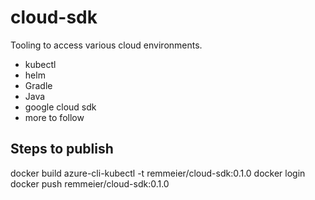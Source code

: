 # cloud-sdk

Tooling to access various cloud environments.

- kubectl
- helm
- Gradle
- Java
- google cloud sdk
- more to follow

## Steps to publish

docker build azure-cli-kubectl -t remmeier/cloud-sdk:0.1.0
docker login
docker push remmeier/cloud-sdk:0.1.0
